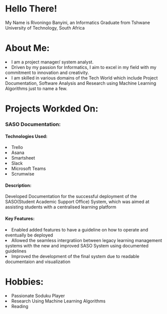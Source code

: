 <h1>Hello There!</h1>
My Name is Rivoningo Banyini, an Informatics Graduate from Tshwane University of Technology, South Africa
<h1>About Me:</h1>

<li>I am a project manager/ system analyst.<li>Driven by my passion for Informatics, I aim to excel in my field with my commitment to innovation and creativity. </li><li>I am skilled in various domains of the Tech World which include Project Documentation, Software Analysis and Research using Machine Learning Algorithms just to name a few.</li>
<h1>Projects Workded On:</h1>
<h3>SASO Documentation:</h3>
<h4>Technologies Used:</h4>
<li>Trello</li>
<li>Asana</li>
<li>Smartsheet</li>
<li>Slack</li>
<li>Microsoft Teams</li>
<li>Scrumwise</li>
<h4>Description:</h4>
<par>Developed Documentation for the successful deployment of the SASO(Student Academic Support Office) System, which was aimed at assisting students with a centralised learning platform</par>
<h4>Key Features:</h4>
<li>Enabled added features to have a guideline on how to operate and eventually be deployed</li>
<li>Allowed the seamless intergratiion between legacy learning management systems with the new and improved SASO System using documented guidelines </li>
<li>Improved the development of the final system due to readable documentaion and visualization</li>
<h1>Hobbies:</h1>
<li>Passionate Soduku Player</li>
<li>Research Using Machine Learning Algorithms</li>
<li>Reading</li>
